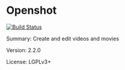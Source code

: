 #           Openshot

[![Build Status](https://travis-ci.org/UnitedRPMs/openshot.svg?branch=master)](https://travis-ci.org/UnitedRPMs/openshot)

Summary:        Create and edit videos and movies
 
Version:        2.2.0
 
License:        LGPLv3+
 
